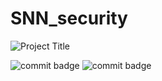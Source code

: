 # SNN_security

![Project Title](https://github.com/u3556440/SNN_security/assets/56315946/3c2a2b9f-9b6c-47cb-9f93-bdf6cd5ce16b)

![commit badge](https://img.shields.io/badge/private-8A2BE2)
![commit badge](https://img.shields.io/badge/Binary-Neural%20Network-blue)